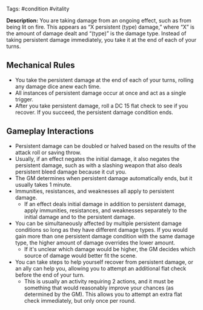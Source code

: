 Tags: #condition #vitality 

 **Description:** You are taking damage from an ongoing effect, such as from being lit on fire. This appears as “X persistent (type) damage,” where “X” is the amount of damage dealt and “(type)” is the damage type. Instead of taking persistent damage immediately, you take it at the end of each of your turns.
 
## Mechanical Rules

- You take the persistent damage at the end of each of your turns, rolling any damage dice anew each time.  
- All instances of persistent damage occur at once and act as a single trigger.  
- After you take persistent damage, roll a DC 15 flat check to see if you recover. If you succeed, the persistent damage condition ends. 

## Gameplay Interactions

- Persistent damage can be doubled or halved based on the results of the attack roll or saving throw.
- Usually, if an effect negates the initial damage, it also negates the persistent damage, such as with a slashing weapon that also deals persistent bleed damage because it cut you. 
- The GM determines when persistent damage automatically ends, but it usually takes 1 minute.
- Immunities, resistances, and weaknesses all apply to persistent damage.
	- If an effect deals initial damage in addition to persistent damage, apply immunities, resistances, and weaknesses separately to the initial damage and to the persistent damage. 
- You can be simultaneously affected by multiple persistent damage conditions so long as they have different damage types. If you would gain more than one persistent damage condition with the same damage type, the higher amount of damage overrides the lower amount.
	- If it's unclear which damage would be higher, the GM decides which source of damage would better fit the scene. 
- You can take steps to help yourself recover from persistent damage, or an ally can help you, allowing you to attempt an additional flat check before the end of your turn.
	- This is usually an activity requiring 2 actions, and it must be something that would reasonably improve your chances (as determined by the GM). This allows you to attempt an extra flat check immediately, but only once per round.  

  

